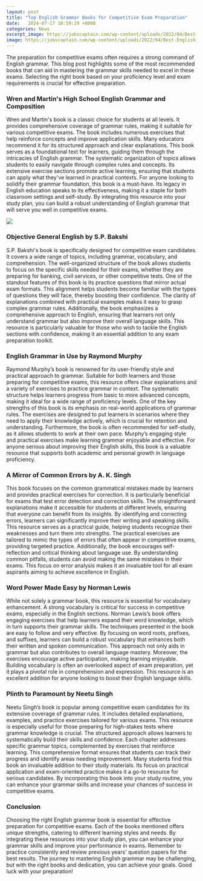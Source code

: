 ```yaml
---
layout: post
title: "Top English Grammar Books for Competitive Exam Preparation"
date:   2024-07-17 10:59:29 +0000
categories: News
excerpt_image: https://jobscaptain.com/wp-content/uploads/2022/04/Best-English-Grammar-Books-For-Competitive-Exams.png
image: https://jobscaptain.com/wp-content/uploads/2022/04/Best-English-Grammar-Books-For-Competitive-Exams.png
---
```


The preparation for competitive exams often requires a strong command of English grammar. This blog post highlights some of the most recommended books that can aid in mastering the grammar skills needed to excel in these exams. Selecting the right book based on your proficiency level and exam requirements is crucial for effective preparation.
### Wren and Martin's High School English Grammar and Composition
Wren and Martin's book is a classic choice for students at all levels. It provides comprehensive coverage of grammar rules, making it suitable for various competitive exams. The book includes numerous exercises that help reinforce concepts and improve application skills. Many educators recommend it for its structured approach and clear explanations.
This book serves as a foundational text for learners, guiding them through the intricacies of English grammar. The systematic organization of topics allows students to easily navigate through complex rules and concepts. Its extensive exercise sections promote active learning, ensuring that students can apply what they've learned in practical contexts. 
For anyone looking to solidify their grammar foundation, this book is a must-have. Its legacy in English education speaks to its effectiveness, making it a staple for both classroom settings and self-study. By integrating this resource into your study plan, you can build a robust understanding of English grammar that will serve you well in competitive exams.

![](https://jobscaptain.com/wp-content/uploads/2022/04/Best-English-Grammar-Books-For-Competitive-Exams.png)
### Objective General English by S.P. Bakshi
S.P. Bakshi's book is specifically designed for competitive exam candidates. It covers a wide range of topics, including grammar, vocabulary, and comprehension. The well-organized structure of the book allows students to focus on the specific skills needed for their exams, whether they are preparing for banking, civil services, or other competitive tests.
One of the standout features of this book is its practice questions that mirror actual exam formats. This alignment helps students become familiar with the types of questions they will face, thereby boosting their confidence. The clarity of explanations combined with practical examples makes it easy to grasp complex grammar rules.
Additionally, the book emphasizes a comprehensive approach to English, ensuring that learners not only understand grammar but also improve their overall language skills. This resource is particularly valuable for those who wish to tackle the English sections with confidence, making it an essential addition to any exam preparation toolkit.
### English Grammar in Use by Raymond Murphy
Raymond Murphy’s book is renowned for its user-friendly style and practical approach to grammar. Suitable for both learners and those preparing for competitive exams, this resource offers clear explanations and a variety of exercises to practice grammar in context. The systematic structure helps learners progress from basic to more advanced concepts, making it ideal for a wide range of proficiency levels.
One of the key strengths of this book is its emphasis on real-world applications of grammar rules. The exercises are designed to put learners in scenarios where they need to apply their knowledge actively, which is crucial for retention and understanding. Furthermore, the book is often recommended for self-study, as it allows students to work at their own pace.
Murphy’s engaging style and practical exercises make learning grammar enjoyable and effective. For anyone serious about improving their English skills, this book is a valuable resource that supports both academic and personal growth in language proficiency.
### A Mirror of Common Errors by A. K. Singh
This book focuses on the common grammatical mistakes made by learners and provides practical exercises for correction. It is particularly beneficial for exams that test error detection and correction skills. The straightforward explanations make it accessible for students at different levels, ensuring that everyone can benefit from its insights.
By identifying and correcting errors, learners can significantly improve their writing and speaking skills. This resource serves as a practical guide, helping students recognize their weaknesses and turn them into strengths. The practical exercises are tailored to mimic the types of errors that often appear in competitive exams, providing targeted practice.
Additionally, the book encourages self-reflection and critical thinking about language use. By understanding common pitfalls, students can avoid making the same mistakes in their exams. This focus on error analysis makes it an invaluable tool for all exam aspirants aiming to achieve excellence in English.
### Word Power Made Easy by Norman Lewis
While not solely a grammar book, this resource is essential for vocabulary enhancement. A strong vocabulary is critical for success in competitive exams, especially in the English sections. Norman Lewis’s book offers engaging exercises that help learners expand their word knowledge, which in turn supports their grammar skills.
The techniques presented in the book are easy to follow and very effective. By focusing on word roots, prefixes, and suffixes, learners can build a robust vocabulary that enhances both their written and spoken communication. This approach not only aids in grammar but also contributes to overall language mastery.
Moreover, the exercises encourage active participation, making learning enjoyable. Building vocabulary is often an overlooked aspect of exam preparation, yet it plays a pivotal role in comprehension and expression. This resource is an excellent addition for anyone looking to boost their English language skills.
### Plinth to Paramount by Neetu Singh
Neetu Singh’s book is popular among competitive exam candidates for its extensive coverage of grammar rules. It includes detailed explanations, examples, and practice exercises tailored for various exams. This resource is especially useful for those preparing for high-stakes tests where grammar knowledge is crucial.
The structured approach allows learners to systematically build their skills and confidence. Each chapter addresses specific grammar topics, complemented by exercises that reinforce learning. This comprehensive format ensures that students can track their progress and identify areas needing improvement.
Many students find this book an invaluable addition to their study materials. Its focus on practical application and exam-oriented practice makes it a go-to resource for serious candidates. By incorporating this book into your study routine, you can enhance your grammar skills and increase your chances of success in competitive exams.
### Conclusion
Choosing the right English grammar book is essential for effective preparation for competitive exams. Each of the books mentioned offers unique strengths, catering to different learning styles and needs. By integrating these resources into your study plan, you can enhance your grammar skills and improve your performance in exams.
Remember to practice consistently and review previous years' question papers for the best results. The journey to mastering English grammar may be challenging, but with the right books and dedication, you can achieve your goals. Good luck with your preparation!